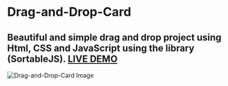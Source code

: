 # Drag-and-Drop-Card
## Beautiful and simple drag and drop project using Html, CSS and JavaScript using the library (SortableJS). [LIVE DEMO](https://akdex.github.io/Drag-and-Drop-Card/)
 <img src="https://repository-images.githubusercontent.com/385241113/cb677f80-e33d-11eb-893a-951818226e30" alt="Drag-and-Drop-Card Image" > 
